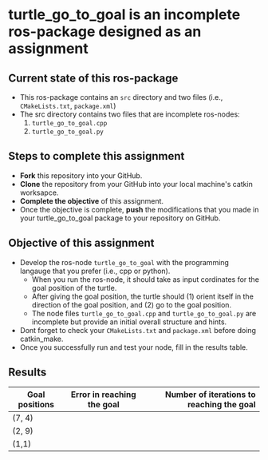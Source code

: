 # turtle_go_to_goal is an incomplete ros-package designed as an assignment 

## Current state of this ros-package

- This ros-package contains an `src` directory and two files (i.e., `CMakeLists.txt`, `package.xml`)
- The src directory contains two files that are incomplete ros-nodes:
	1. `turtle_go_to_goal.cpp`
	2. `turtle_go_to_goal.py`

## Steps to complete this assignment

- **Fork** this repository into your GitHub. 
- **Clone** the repository from your GitHub into your local machine's catkin worksapce.
- **Complete the objective** of this assignment.
- Once the objective is complete, **push** the modifications that you made in your turtle_go_to_goal package to your repository on GitHub.

## Objective of this assignment

- Develop the ros-node `turtle_go_to_goal` with the programming langauge that you prefer (i.e., cpp or python). 
	- When you run the ros-node, it should take as input cordinates for the goal position of the turtle.
	- After giving the goal position, the turtle should (1) orient itself in the direction of the goal position, and (2) go to the goal position.
	- The node files `turtle_go_to_goal.cpp` and `turtle_go_to_goal.py` are incomplete but provide an initial overall structure and hints.
- Dont forget to check your `CMakeLists.txt` and `package.xml` before doing catkin_make.
- Once you successfully run and test your node, fill in the results table.

## Results

| Goal positions| Error in reaching the goal| Number of iterations to reaching the goal  |
| ------------- |:-------------------------:| ------------------------------------------:|
| (7, 4)        |                           |                                            |
| (2, 9)        |                           |                                            |
| (1,1)         |                           |                                            |



